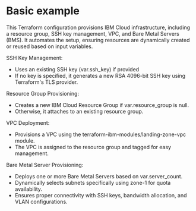 # Basic example

This Terraform configuration provisions IBM Cloud infrastructure, including a resource group, SSH key management, VPC, and Bare Metal Servers (BMS). It automates the setup, ensuring resources are dynamically created or reused based on input variables.

SSH Key Management:
- Uses an existing SSH key (var.ssh_key) if provided
- If no key is specified, it generates a new RSA 4096-bit SSH key using Terraform's TLS provider.

Resource Group Provisioning:
- Creates a new IBM Cloud Resource Group if var.resource_group is null.
- Otherwise, it attaches to an existing resource group.

VPC Deployment:
- Provisions a VPC using the terraform-ibm-modules/landing-zone-vpc module.
- The VPC is assigned to the resource group and tagged for easy management.

Bare Metal Server Provisioning:
- Deploys one or more Bare Metal Servers based on var.server_count.
- Dynamically selects subnets specifically using zone-1 for quota availability.
- Ensures proper connectivity with SSH keys, bandwidth allocation, and VLAN configurations.
